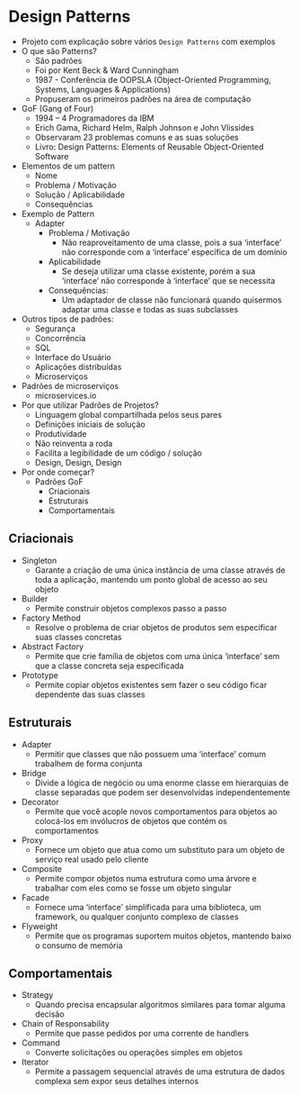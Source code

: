 # Design Patterns

- Projeto com explicação sobre vários `Design Patterns` com exemplos
- O que são Patterns?
  - São padrões
  - Foi por Kent Beck & Ward Cunningham
  - 1987 - Conferência de OOPSLA (Object-Oriented Programming, Systems, Languages & Applications)
  - Propuseram os primeiros padrões na área de computação
- GoF (Gang of Four)
  - 1994 – 4 Programadores da IBM
  - Erich Gama, Richard Helm, Ralph Johnson e John Vlissides
  - Observaram 23 problemas comuns e as suas soluções
  - Livro: Design Patterns: Elements of Reusable Object-Oriented Software
- Elementos de um pattern
  - Nome
  - Problema / Motivação
  - Solução / Aplicabilidade
  - Consequências
- Exemplo de Pattern
  - Adapter
    - Problema / Motivação
      - Não reaproveitamento de uma classe, pois a sua ‘interface’ não corresponde com a ‘interface’ específica de um domínio
    - Aplicabilidade
      - Se deseja utilizar uma classe existente, porém a sua ‘interface’ não corresponde à ‘interface’ que se necessita
    - Consequências:
      - Um adaptador de classe não funcionará quando quisermos adaptar uma classe e todas as suas subclasses
- Outros tipos de padrões:
  - Segurança
  - Concorrência
  - SQL
  - Interface do Usuário
  - Aplicações distribuídas
  - Microserviços
- Padrões de microserviços
  - microservices.io
- Por que utilizar Padrões de Projetos?
  - Linguagem global compartilhada pelos seus pares
  - Definições iniciais de solução
  - Produtividade
  - Não reinventa a roda
  - Facilita a legibilidade de um código / solução
  - Design, Design, Design
- Por onde começar?
  - Padrões GoF
    - Criacionais
    - Estruturais
    - Comportamentais

## Criacionais
- Singleton
  - Garante a criação de uma única instância de uma classe através de toda a aplicação, mantendo um ponto global de acesso ao seu objeto
- Builder
  - Permite construir objetos complexos passo a passo
- Factory Method
  - Resolve o problema de criar objetos de produtos sem especificar suas classes concretas
- Abstract Factory
  - Permite que crie família de objetos com uma única ‘interface’ sem que a classe concreta seja especificada
- Prototype
  - Permite copiar objetos existentes sem fazer o seu código ficar dependente das suas classes

## Estruturais
- Adapter
  - Permitir que classes que não possuem uma ‘interface’ comum trabalhem de forma conjunta
- Bridge
  - Divide a lógica de negócio ou uma enorme classe em hierarquias de classe separadas que podem ser desenvolvidas independentemente
- Decorator
  - Permite que você acople novos comportamentos para objetos ao colocá-los em invólucros de objetos que contém os comportamentos
- Proxy
  - Fornece um objeto que atua como um substituto para um objeto de serviço real usado pelo cliente
- Composite
  - Permite compor objetos numa estrutura como uma árvore e trabalhar com eles como se fosse um objeto singular
- Facade
  - Fornece uma ‘interface’ simplificada para uma biblioteca, um framework, ou qualquer conjunto complexo de classes
- Flyweight
  - Permite que os programas suportem muitos objetos, mantendo baixo o consumo de memória

## Comportamentais
- Strategy
  - Quando precisa encapsular algoritmos similares para tomar alguma decisão
- Chain of Responsability
  - Permite que passe pedidos por uma corrente de handlers
- Command
  - Converte solicitações ou operações simples em objetos
- Iterator
  - Permite a passagem sequencial através de uma estrutura de dados complexa sem expor seus detalhes internos
